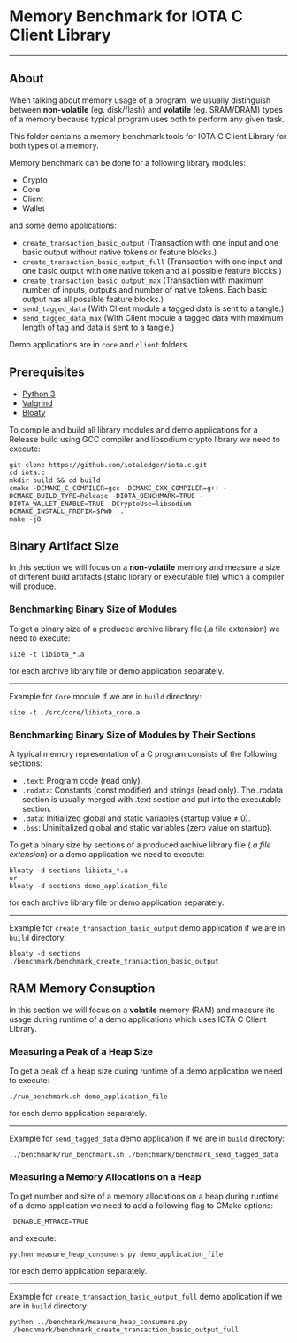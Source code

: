 # Memory Benchmark for IOTA C Client Library

---

## About

When talking about memory usage of a program, we usually distinguish between **non-volatile** (eg. disk/flash) and
**volatile** (eg. SRAM/DRAM) types of a memory because typical program uses both to perform any given task.

This folder contains a memory benchmark tools for IOTA C Client Library for both types of a memory.

Memory benchmark can be done for a following library modules:
- Crypto
- Core
- Client
- Wallet

and some demo applications:
- `create_transaction_basic_output` (Transaction with one input and one basic output without native tokens or feature blocks.)
- `create_transaction_basic_output_full` (Transaction with one input and one basic output with one native token and all possible feature blocks.)
- `create_transaction_basic_output_max` (Transaction with maximum number of inputs, outputs and number of native tokens. Each basic output has all possible feature blocks.)
- `send_tagged_data` (With Client module a tagged data is sent to a tangle.)
- `send_tagged_data_max` (With Client module a tagged data with maximum length of tag and data is sent to a tangle.)

Demo applications are in `core` and `client` folders.

## Prerequisites

* [Python 3](https://www.python.org)
* [Valgrind](https://valgrind.org)
* [Bloaty](https://github.com/google/bloaty)

To compile and build all library modules and demo applications for a Release build using GCC compiler and libsodium crypto library we need to execute:

```shell
git clone https://github.com/iotaledger/iota.c.git
cd iota.c
mkdir build && cd build
cmake -DCMAKE_C_COMPILER=gcc -DCMAKE_CXX_COMPILER=g++ -DCMAKE_BUILD_TYPE=Release -DIOTA_BENCHMARK=TRUE -DIOTA_WALLET_ENABLE=TRUE -DCryptoUse=libsodium -DCMAKE_INSTALL_PREFIX=$PWD ..
make -j8
```

## Binary Artifact Size

In this section we will focus on a **non-volatile** memory and measure a size of different build artifacts (static
library or executable file) which a compiler will produce.

### Benchmarking Binary Size of Modules

To get a binary size of a produced archive library file (.a file extension) we need to execute:
```shell
size -t libiota_*.a
```
for each archive library file or demo application separately.

---

Example for `Core` module if we are in `build` directory:
```shell
size -t ./src/core/libiota_core.a
```

### Benchmarking Binary Size of Modules by Their Sections

A typical memory representation of a C program consists of the following sections:
- `.text`: Program code (read only).
- `.rodata`: Constants (const modifier) and strings (read only). The .rodata section is usually merged with .text section and put into the executable section.
- `.data`: Initialized global and static variables (startup value ≠ 0).
- `.bss`: Uninitialized global and static variables (zero value on startup).

To get a binary size by sections of a produced archive library file (*.a file extension*) or a demo application we need to execute:
```shell
bloaty -d sections libiota_*.a
or
bloaty -d sections demo_application_file
```
for each archive library file or demo application separately.

---

Example for `create_transaction_basic_output` demo application if we are in `build` directory:
```shell
bloaty -d sections ./benchmark/benchmark_create_transaction_basic_output
```

## RAM Memory Consuption

In this section we will focus on a **volatile** memory (RAM) and measure its usage during runtime of a demo
applications which uses IOTA C Client Library.

### Measuring a Peak of a Heap Size

To get a peak of a heap size during runtime of a demo application we need to execute:
```shell
./run_benchmark.sh demo_application_file
```
for each demo application separately.

---

Example for `send_tagged_data` demo application if we are in `build` directory:
```shell
../benchmark/run_benchmark.sh ./benchmark/benchmark_send_tagged_data
```

### Measuring a Memory Allocations on a Heap

To get number and size of a memory allocations on a heap during runtime of a demo application we need to add a following flag to CMake options:
```shell
-DENABLE_MTRACE=TRUE
```
and execute:
```shell
python measure_heap_consumers.py demo_application_file
```
for each demo application separately.

---

Example for `create_transaction_basic_output_full` demo application if we are in `build` directory:
```shell
python ../benchmark/measure_heap_consumers.py ./benchmark/benchmark_create_transaction_basic_output_full
```
